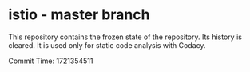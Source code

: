 # istio - master branch

This repository contains the frozen state of the repository.
Its history is cleared. It is used only for static code
analysis with Codacy.

Commit Time: 1721354511